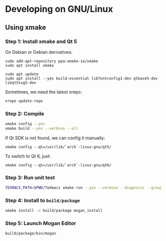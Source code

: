 # Developing on GNU/Linux
## Using xmake
### Step 1: Install xmake and Qt 5
On Debian or Debian derivatives:
```
sudo add-apt-repository ppa:xmake-io/xmake
sudo apt install xmake

sudo apt update
sudo apt install --yes build-essential libfontconfig1-dev qtbase5-dev libqt5svg5-dev
```

Sometimes, we need the latest xrepo:
``` bash
xrepo update-repo
```

### Step 2: Compile
``` bash
xmake config --yes
xmake build --yes --verbose --all
```

If Qt SDK is not found, we can config it manually:
```
xmake config --qt=/usr/lib/`arch`-linux-gnu/qt5/
```
To switch to Qt 6, just:
```
xmake config --qt=/usr/lib/`arch`-linux-gnu/qt6/
```

### Step 3: Run unit test
``` bash
TEXMACS_PATH=$PWD/TeXmacs xmake run --yes --verbose --diagnosis --group=tests
```

### Step 4: Install to `build/package`
``` bash
xmake install -o build/package mogan_install
```

### Step 5: Launch Mogan Editor
``` bash
build/package/bin/mogan
```
